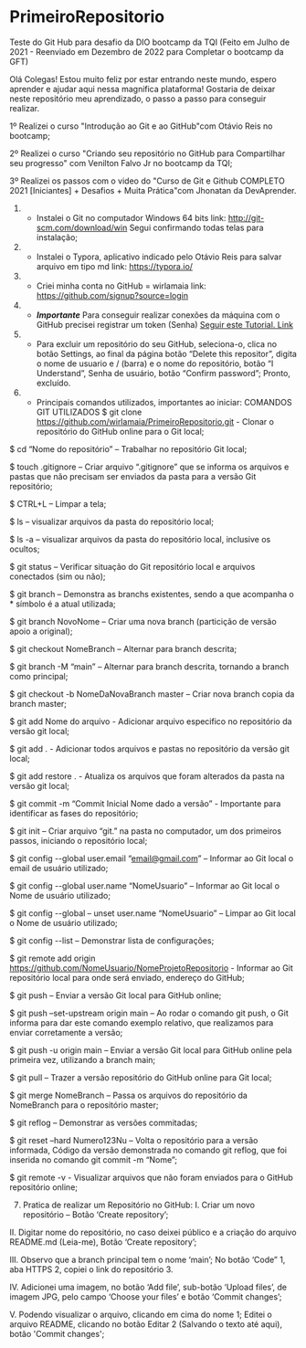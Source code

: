 # PrimeiroRepositorio
Teste do Git Hub para desafio da DIO bootcamp da TQI (Feito em Julho de 2021 - Reenviado em Dezembro de 2022 para Completar o bootcamp da GFT)

Olá Colegas! Estou muito feliz por estar entrando neste mundo, espero aprender e ajudar aqui nessa magnifica plataforma!
Gostaria de deixar neste repositório meu aprendizado, o passo a passo para conseguir realizar.


1º Realizei o curso "Introdução ao Git e ao GitHub"com Otávio Reis no bootcamp;

2º Realizei o curso "Criando seu repositório no GitHub para Compartilhar seu progresso" com Venilton Falvo Jr no bootcamp da TQI;

3º Realizei os passos com o video do "Curso de Git e Github COMPLETO 2021 [Iniciantes] + Desafios + Muita Prática"com Jhonatan da DevAprender.


1.	- Instalei o Git no computador Windows 64 bits
link: http://git-scm.com/download/win 
Segui confirmando todas telas para instalação;

2.	- Instalei o Typora, aplicativo indicado pelo Otávio Reis para salvar arquivo em tipo md
link: https://typora.io/   

3.	- Criei minha conta no GitHub = wirlamaia 
link: https://github.com/signup?source=login 

4.	- ***Importante*** Para conseguir realizar conexões da máquina com o GitHub precisei registrar um token (Senha)
[Seguir este Tutorial. Link](https://www.alura.com.br/artigos/nova-exigencia-do-git-de-autenticacao-por-token-o-que-e-o-que-devo-fazer)

5.	- Para excluir um repositório do seu GitHub, seleciona-o, clica no botão Settings, ao final da página botão “Delete this repositor”, digita o nome de usuario e / (barra) e o nome do repositório, botão “I Understand”, Senha de usuário, botão “Confirm password”; Pronto, excluído.


6.	- Principais comandos utilizados, importantes ao iniciar:
COMANDOS GIT UTILIZADOS
$ git clone https://github.com/wirlamaia/PrimeiroRepositorio.git - Clonar o repositório do GitHub online para o Git local;

$ cd “Nome do repositório” – Trabalhar no repositório Git local;

$ touch .gitignore – Criar arquivo “.gitignore” que se informa os arquivos e pastas que não precisam ser enviados da pasta para a versão Git repositório;

$ CTRL+L – Limpar a tela; 

$ ls – visualizar arquivos da pasta do repositório local; 

$ ls -a – visualizar arquivos da pasta do repositório local, inclusive os ocultos; 

$ git status  – Verificar situação do Git repositório local e arquivos conectados (sim ou não);

$ git branch  – Demonstra as branchs existentes, sendo a que acompanha o * símbolo é a atual utilizada;

$ git branch NovoNome  – Criar uma nova branch (particição de versão apoio a original);

$ git checkout NomeBranch  – Alternar para branch descrita;

$ git branch -M “main” – Alternar para branch descrita, tornando a branch como principal;

$ git checkout -b NomeDaNovaBranch master – Criar nova branch copia da branch master;

$ git add Nome do arquivo -   Adicionar arquivo especifico no repositório da versão git local;

$ git add . -   Adicionar todos arquivos e pastas no repositório da versão git local;

$ git add restore . -   Atualiza os arquivos que foram alterados da pasta na versão git local;

$ git commit -m “Commit Inicial Nome dado a versão” - Importante para identificar as fases do repositório;

$ git init – Criar arquivo “git.” na pasta no computador, um dos primeiros passos, iniciando o repositório local;

$ git config --global user.email “email@gmail.com” – Informar ao Git local o email de usuário utilizado;

$ git config --global user.name “NomeUsuario” – Informar ao Git local o Nome de usuário utilizado;

$ git config --global – unset user.name “NomeUsuario” – Limpar ao Git local o Nome de usuário utilizado;

$ git config --list – Demonstrar lista de configurações;

$ git remote add origin https://github.com/NomeUsuario/NomeProjetoRepositorio - Informar ao Git repositório local para onde será enviado, endereço do GitHub;

$ git push – Enviar a versão Git local para GitHub online;

$ git push –set-upstream origin main – Ao rodar o comando git push, o Git informa para dar este comando exemplo relativo, que realizamos para enviar corretamente a versão; 

$ git push -u origin main – Enviar a versão Git local para GitHub online pela primeira vez, utilizando a branch main;

$ git pull – Trazer a versão repositório do GitHub online para Git local;

$ git merge NomeBranch – Passa os arquivos do repositório da NomeBranch para o repositório master;

$ git reflog – Demonstrar as versões commitadas;

$ git reset –hard Numero123Nu – Volta o repositório para a versão informada, Código da versão demonstrada no comando git reflog, que foi inserida no comando git commit -m “Nome”;

$ git remote -v - Visualizar arquivos que não foram enviados para o GitHub repositório online;



7.	 Pratica de realizar um Repositório no GitHub:
I.	Criar um novo repositório – Botão ‘Create repository’;

II.	Digitar nome do repositório, no caso deixei público e a criação do arquivo README.md (Leia-me),  Botão ‘Create repository’;

III.	Observo que a branch principal tem o nome ‘main’;
      No botão ‘Code” 1, aba HTTPS 2, copiei o link do repositório 3.
      
IV.	Adicionei uma imagem, no botão ‘Add file’, sub-botão ‘Upload files’, de imagem JPG, pelo campo ‘Choose your files’ e botão ‘Commit changes’;

V.	Podendo visualizar o arquivo, clicando em cima do nome 1;
    Editei o arquivo README, clicando no botão Editar 2 (Salvando o texto até aqui), botão 'Commit changes';
    
